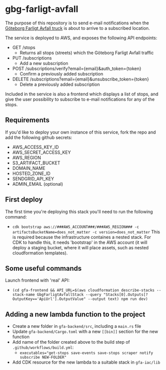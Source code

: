 # gbg-farligt-avfall
The purpose of this repository is to send e-mail notifications when the [Göteborg Farligt Avfall truck](https://goteborg.se/wps/portal/start/avfall-och-atervinning/har-lamnar-hushall-avfall/farligtavfallbilen/farligt-avfall-bilen) is about to arrive to a subscribed location.

The service is deployed to AWS, and exposes the following API endpoints:
 - GET /stops
    - Returns all stops (streets) which the Göteborg Farligt Avfall traffic
 - PUT /subscriptions
    - Add a new subscription
 - POST /subscriptions/verify?email={email}&auth_token={token}
    - Confirm a previously added subscription
 - DELETE /subscriptions?email={email}&unsubscribe_token={token}
    - Delete a previously added subscription

Included in the service is also a frontend which displays a list of stops, and give the user possibility to subscribe to e-mail notifications for any of the stops.

## Requirements
If you'd like to deploy your own instance of this service, fork the repo and add the following github secrets:
 - AWS_ACCESS_KEY_ID
 - AWS_SECRET_ACCESS_KEY
 - AWS_REGION
 - S3_ARTIFACT_BUCKET 
 - DOMAIN_NAME
 - HOSTED_ZONE_ID
 - SENDGRID_API_KEY
 - ADMIN_EMAIL (optional)

## First deploy
The first time you're deploying this stack you'll need to run the following command:
 - `cdk bootstrap aws://###AWS_ACCOUNT###/###AWS_REGION### -c artifactsBucketName=does_not_matter -c version=does_not_matter`
This is required because the infrastructure containes a nested stack. For CDK to handle this, it needs 'bootstrap' in the AWS account (it will deploy a staging bucket, where it will place assets, such as nested cloudformation templates).

## Some useful commands
Launch frontend with 'real' API:
 - `(cd gfa-frontend && API_URL=$(aws cloudformation describe-stacks --stack-name GbgFarligtAvfallStack --query "Stacks[0].Outputs[?OutputKey=='ApiUrl'].OutputValue" --output text) npm run dev)`

## Adding a new lambda function to the project
 - Create a new folder in `gfa-backend/src`, including a `main.rs` file
 - Update `gfa-backend/Cargo.toml` with a new `[[bin]]` section for the new function
 - Add name of the folder created above to the build step of `.github/workflows/build.yml`:
   - `executables="get-stops save-events save-stops scraper notify subscribe NEW-FOLDER"`
 - Add CDK resource for the new lambda to a suitable stack in `gfa-iac/lib`
